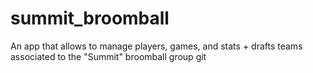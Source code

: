 # summit_broomball
An app that allows to manage players, games, and stats + drafts teams associated to the "Summit" broomball group
git 